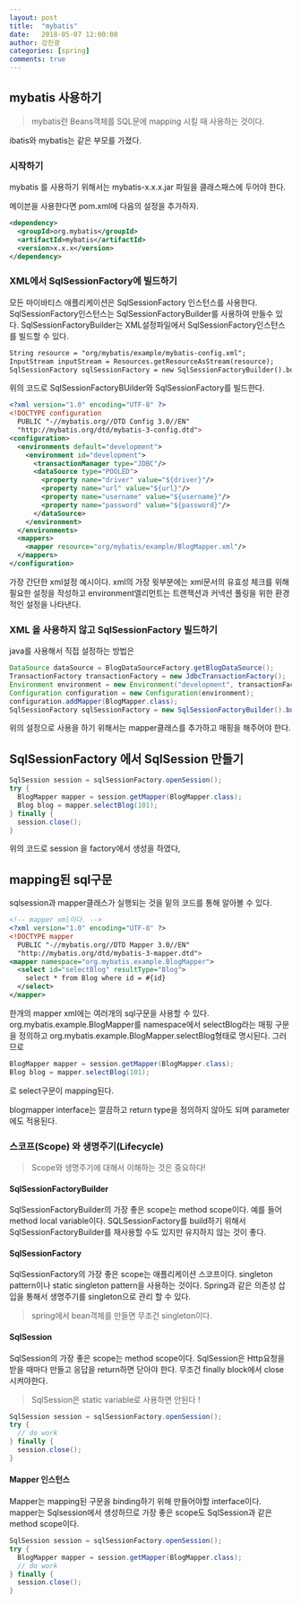 ```yaml
---
layout: post
title:  "mybatis"
date:   2018-05-07 12:00:00
author: 강진광
categories: [spring]
comments: true
---
```

## mybatis 사용하기 ##

>mybatis란 Beans객체를 SQL문에 mapping 시킬 때 사용하는 것이다.

ibatis와 mybatis는 같은 부모를 가졌다. 

### 시작하기 ###

mybatis 를 사용하기 위해서는 mybatis-x.x.x.jar 파일을 클래스패스에 두어야 한다.

메이븐을 사용한다면 pom.xml에 다음의 설정을 추가하자.

~~~xml
<dependency>
  <groupId>org.mybatis</groupId>
  <artifactId>mybatis</artifactId>
  <version>x.x.x</version>
</dependency>
~~~

### XML에서 SqlSessionFactory에 빌드하기 ###

모든 마이바티스 애플리케이션은 SqlSessionFactory 인스턴스를 사용한다. SqlSessionFactory인스턴스는 SqlSessionFactoryBuilder를 사용하여 만들수 있다. SqlSessionFactoryBuilder는 XML설정파일에서 SqlSessionFactory인스턴스를 빌드할 수 있다.

~~~xml
String resource = "org/mybatis/example/mybatis-config.xml";
InputStream inputStream = Resources.getResourceAsStream(resource);
SqlSessionFactory sqlSessionFactory = new SqlSessionFactoryBuilder().build(inputStream);
~~~

위의 코드로 SqlSessionFactoryBUilder와 SqlSessionFactory를 빌드한다. 

~~~xml
<?xml version="1.0" encoding="UTF-8" ?>
<!DOCTYPE configuration
  PUBLIC "-//mybatis.org//DTD Config 3.0//EN"
  "http://mybatis.org/dtd/mybatis-3-config.dtd">
<configuration>
  <environments default="development">
    <environment id="development">
      <transactionManager type="JDBC"/>
      <dataSource type="POOLED">
        <property name="driver" value="${driver}"/>
        <property name="url" value="${url}"/>
        <property name="username" value="${username}"/>
        <property name="password" value="${password}"/>
      </dataSource>
    </environment>
  </environments>
  <mappers>
    <mapper resource="org/mybatis/example/BlogMapper.xml"/>
  </mappers>
</configuration>
~~~

가장 간단한 xml설정 예시이다. xml의 가장 윗부분에는 xml문서의 유효성 체크를 
위해 필요한 설정을 작성하고 environment엘리먼트는 트랜잭션과 커넥션 풀링을 위한
환경적인 설정을 나타낸다. 

### XML 을 사용하지 않고 SqlSessionFactory 빌드하기 ###

java를 사용해서 직접 설정하는 방법은

~~~java
DataSource dataSource = BlogDataSourceFactory.getBlogDataSource();
TransactionFactory transactionFactory = new JdbcTransactionFactory();
Environment environment = new Environment("development", transactionFactory, dataSource);
Configuration configuration = new Configuration(environment);
configuration.addMapper(BlogMapper.class);
SqlSessionFactory sqlSessionFactory = new SqlSessionFactoryBuilder().build(configuration);
~~~

위의 설정으로 사용을 하기 위해서는 mapper클래스를 추가하고 매핑을 해주어야 한다.

## SqlSessionFactory 에서 SqlSession 만들기 ##

~~~java
SqlSession session = sqlSessionFactory.openSession();
try {
  BlogMapper mapper = session.getMapper(BlogMapper.class);
  Blog blog = mapper.selectBlog(101);
} finally {
  session.close();
}
~~~

위의 코드로 session 을 factory에서 생성을 하였다,

## mapping된 sql구문 ##

sqlsession과 mapper클래스가 실행되는 것을 밑의 코드를 통해 알아볼 수 있다.

~~~xml
<!-- mapper xml이다. -->
<?xml version="1.0" encoding="UTF-8" ?>
<!DOCTYPE mapper
  PUBLIC "-//mybatis.org//DTD Mapper 3.0//EN"
  "http://mybatis.org/dtd/mybatis-3-mapper.dtd">
<mapper namespace="org.mybatis.example.BlogMapper">
  <select id="selectBlog" resultType="Blog">
    select * from Blog where id = #{id}
  </select>
</mapper>
~~~

한개의 mapper xml에는 여러개의 sql구문을 사용할 수 있다.
org.mybatis.example.BlogMapper를 namespace에서 selectBlog라는 매핑 구문을 정의하고
org.mybatis.example.BlogMapper.selectBlog형태로 명시된다.
그러므로 
~~~java
BlogMapper mapper = session.getMapper(BlogMapper.class);
Blog blog = mapper.selectBlog(101);
~~~
로 select구문이 mapping된다. 

blogmapper interface는 깔끔하고 return type을 정의하지 않아도 되며 parameter에도 적용된다.

### 스코프(Scope) 와 생명주기(Lifecycle) ###

>Scope와 생명주기에 대해서 이해하는 것은 중요하다!

#### SqlSessionFactoryBuilder

SqlSessionFactoryBuilder의 가장 좋은 scope는 method scope이다. 예를 들어 method local variable이다. 
SQLSessionFactory를 build하기 위해서 SqlSessionFactoryBuilder를 재사용할 수도 있지만 유지하지 않는 것이 좋다. 

#### SqlSessionFactory

SqlSessionFactory의 가장 좋은 scope는 애플리케이션 스코프이다. singleton pattern이나 static singleton pattern을 사용하는 것이다. Spring과 같은 의존성 삽입을 통해서 생명주기를 singleton으로 관리 할 수 있다.
>spring에서 bean객체를 만들면 무조건 singleton이다. 

#### SqlSession
SqlSession의 가장 좋은 scope는 method scope이다. SqlSession은 Http요청을 받을 때마다 만들고 응답을 return하면 닫아야 한다. 무조건 finally block에서 close 시켜야한다. 
>SqlSession은 static variable로 사용하면 안된다 !

~~~java
SqlSession session = sqlSessionFactory.openSession();
try {
  // do work
} finally {
  session.close();
}
~~~

#### Mapper 인스턴스 ####

Mapper는 mapping된 구문을 binding하기 위해 만들어야할 interface이다. mapper는 Sqlsession에서 생성하므로 가장 좋은 scope도 SqlSession과 같은 method scope이다. 

~~~java
SqlSession session = sqlSessionFactory.openSession();
try {
  BlogMapper mapper = session.getMapper(BlogMapper.class);
  // do work
} finally {
  session.close();
}
~~~





